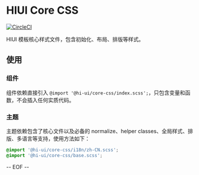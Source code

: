 # HIUI Core CSS

[![CircleCI](https://circleci.com/gh/hiui-group/core-css.svg?style=shield)](https://circleci.com/gh/hiui-group/core-css)

HIUI 模板核心样式文件，包含初始化、布局、排版等样式。

## 使用

### 组件
组件依赖直接引入 `@import '@hi-ui/core-css/index.scss';`，只包含变量和函数，不会插入任何实质代码。

### 主题
主题依赖包含了核心文件以及必备的 normalize、helper classes、全局样式、排版、多语言等支持，使用方法如下：

``` scss
@import '@hi-ui/core-css/i18n/zh-CN.scss';
@import '@hi-ui/core-css/base.scss';
```

-- EOF --
